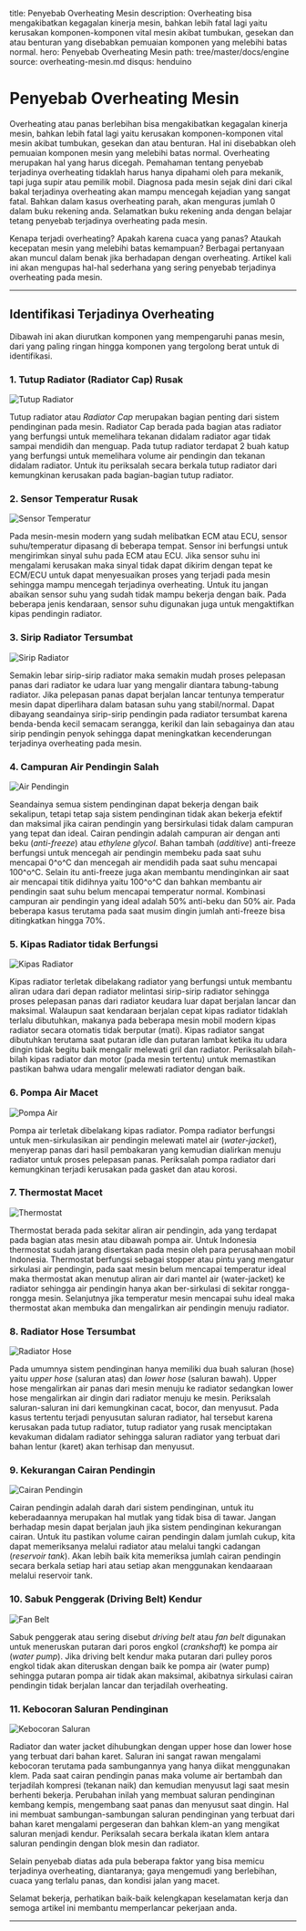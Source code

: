 title: Penyebab Overheating Mesin
description: Overheating bisa mengakibatkan kegagalan kinerja mesin, bahkan lebih fatal lagi yaitu kerusakan komponen-komponen vital mesin akibat tumbukan, gesekan dan atau benturan yang disebabkan pemuaian komponen yang melebihi batas normal.
hero: Penyebab Overheating Mesin
path: tree/master/docs/engine
source: overheating-mesin.md
disqus: henduino

# Penyebab Overheating Mesin

Overheating atau panas berlebihan bisa mengakibatkan kegagalan kinerja mesin, bahkan lebih fatal lagi yaitu kerusakan komponen-komponen vital mesin akibat tumbukan, gesekan dan atau benturan. Hal ini disebabkan oleh pemuaian komponen mesin yang melebihi batas normal. Overheating merupakan hal yang harus dicegah. Pemahaman tentang penyebab terjadinya overheating tidaklah harus hanya dipahami oleh para mekanik, tapi juga supir atau pemilik mobil. Diagnosa pada mesin sejak dini dari cikal bakal terjadinya overheating akan mampu mencegah kejadian yang sangat fatal. Bahkan dalam kasus overheating parah, akan menguras jumlah 0 dalam buku rekening anda. Selamatkan buku rekening anda dengan belajar tetang penyebab terjadinya overheating pada mesin.

Kenapa terjadi overheating? Apakah karena cuaca yang panas? Ataukah kecepatan mesin yang melebihi batas kemampuan? Berbagai pertanyaan akan muncul dalam benak jika berhadapan dengan overheating. Artikel kali ini akan mengupas hal-hal sederhana yang sering penyebab terjadinya overheating pada mesin.

***

## Identifikasi Terjadinya Overheating

Dibawah ini akan diurutkan komponen yang mempengaruhi panas mesin, dari yang paling ringan hingga komponen yang tergolong berat untuk di identifikasi.

### 1. Tutup Radiator (Radiator Cap) Rusak

![Tutup Radiator](./images/engine_overheating_01.jpg)

Tutup radiator atau *Radiator Cap* merupakan bagian penting dari sistem pendinginan pada mesin. Radiator Cap berada pada bagian atas radiator yang berfungsi untuk memelihara tekanan didalam radiator agar tidak sampai mendidih dan menguap. Pada tutup radiator terdapat 2 buah katup yang berfungsi untuk memelihara volume air pendingin dan tekanan didalam radiator. Untuk itu periksalah secara berkala tutup radiator dari kemungkinan kerusakan pada bagian-bagian tutup radiator.

### 2. Sensor Temperatur Rusak

![Sensor Temperatur](./images/engine_overheating_02.jpg)

Pada mesin-mesin modern yang sudah melibatkan ECM atau ECU, sensor suhu/temperatur dipasang di beberapa tempat. Sensor ini berfungsi untuk mengirimkan sinyal suhu pada ECM atau ECU. Jika sensor suhu ini mengalami kerusakan maka sinyal tidak dapat dikirim dengan tepat ke ECM/ECU untuk dapat menyesuaikan proses yang terjadi pada mesin sehingga mampu mencegah terjadinya overheating. Untuk itu jangan abaikan sensor suhu yang sudah tidak mampu bekerja dengan baik. Pada beberapa jenis kendaraan, sensor suhu digunakan juga untuk mengaktifkan kipas pendingin radiator.

### 3. Sirip Radiator Tersumbat

![Sirip Radiator](./images/engine_overheating_03.jpg)

Semakin lebar sirip-sirip radiator maka semakin mudah proses pelepasan panas dari radiator ke udara luar yang mengalir diantara tabung-tabung radiator. Jika pelepasan panas dapat berjalan lancar tentunya temperatur mesin dapat diperlihara dalam batasan suhu yang stabil/normal. Dapat dibayang seandainya sirip-sirip pendingin pada radiator tersumbat karena benda-benda kecil semacam serangga, kerikil dan lain sebagainya dan atau sirip pendingin penyok sehingga dapat meningkatkan kecenderungan terjadinya overheating pada mesin.

### 4. Campuran Air Pendingin Salah

![Air Pendingin](./images/engine_overheating_04.jpg)

Seandainya semua sistem pendinginan dapat bekerja dengan baik sekalipun, tetapi tetap saja sistem pendinginan tidak akan bekerja efektif dan maksimal jika cairan pendingin yang bersirkulasi tidak dalam campuran yang tepat dan ideal. Cairan pendingin adalah campuran air dengan anti beku (*anti-freeze*) atau *ethylene glycol*. Bahan tambah (*additive*) anti-freeze berfungsi untuk mencegah air pendingin membeku pada saat suhu mencapai 0^o^C dan mencegah air mendidih pada saat suhu mencapai 100^o^C. Selain itu anti-freeze juga akan membantu mendinginkan air saat air mencapai titik didihnya yaitu 100^o^C dan bahkan membantu air pendingin saat suhu belum mencapai temperatur normal. Kombinasi campuran air pendingin yang ideal adalah 50% anti-beku dan 50% air. Pada beberapa kasus terutama pada saat musim dingin jumlah anti-freeze bisa ditingkatkan hingga 70%.

### 5. Kipas Radiator tidak Berfungsi

![Kipas Radiator](./images/engine_overheating_05.jpg)

Kipas radiator terletak dibelakang radiator yang berfungsi untuk membantu aliran udara dari depan radiator melintasi sirip-sirip radiator sehingga proses pelepasan panas dari radiator keudara luar dapat berjalan lancar dan maksimal. Walaupun saat kendaraan berjalan cepat kipas radiator tidaklah terlalu dibutuhkan, makanya pada beberapa mesin mobil modern kipas radiator secara otomatis tidak berputar (mati). Kipas radiator sangat dibutuhkan terutama saat putaran idle dan putaran lambat ketika itu udara dingin tidak begitu baik mengalir melewati gril dan radiator.
Periksalah bilah-bilah kipas radiator dan motor (pada mesin tertentu) untuk memastikan pastikan bahwa udara mengalir melewati radiator dengan baik.

### 6. Pompa Air Macet

![Pompa Air](./images/engine_overheating_06.jpg)

Pompa air terletak dibelakang kipas radiator. Pompa radiator berfungsi untuk men-sirkulasikan air pendingin melewati matel air (*water-jacket*), menyerap panas dari hasil pembakaran yang kemudian dialirkan menuju radiator untuk proses pelepasan panas. Periksalah pompa radiator dari kemungkinan terjadi kerusakan pada gasket dan atau korosi.

### 7. Thermostat Macet

![Thermostat](./images/engine_overheating_07.jpg)

Thermostat berada pada sekitar aliran air pendingin, ada yang terdapat pada bagian atas mesin atau dibawah pompa air. Untuk Indonesia thermostat sudah jarang disertakan pada mesin oleh para perusahaan mobil Indonesia. Thermostat berfungsi sebagai stopper atau pintu yang mengatur sirkulasi air pendingin, pada saat mesin belum mencapai temperatur ideal maka thermostat akan menutup aliran air dari mantel air (water-jacket) ke radiator sehingga air pendingin hanya akan ber-sirkulasi di sekitar rongga-rongga mesin. Selanjutnya jika temperatur mesin mencapai suhu ideal maka thermostat akan membuka dan mengalirkan air pendingin menuju  radiator.

### 8. Radiator Hose Tersumbat

![Radiator Hose](./images/engine_overheating_08.jpg)

Pada umumnya sistem pendinginan hanya memiliki dua buah saluran (hose) yaitu *upper hose* (saluran atas) dan *lower hose* (saluran bawah). Upper hose mengalirkan air panas dari mesin menuju ke radiator sedangkan lower hose mengalirkan air dingin dari radiator menuju ke mesin. Periksalah saluran-saluran ini dari kemungkinan cacat, bocor, dan menyusut. Pada kasus tertentu terjadi penyusutan saluran radiator, hal tersebut karena kerusakan pada tutup radiator, tutup radiator yang rusak menciptakan kevakuman didalam radiator sehingga saluran radiator yang terbuat dari bahan lentur (karet) akan terhisap dan menyusut.

### 9. Kekurangan Cairan Pendingin

![Cairan Pendingin](./images/engine_overheating_09.jpg)

Cairan pendingin adalah darah dari sistem pendinginan, untuk itu keberadaannya merupakan hal mutlak yang tidak bisa di tawar. Jangan berhadap mesin dapat berjalan jauh jika sistem pendinginan kekurangan cairan. Untuk itu pastikan volume cairan pendingin dalam jumlah cukup, kita dapat memeriksanya melalui radiator atau melalui tangki cadangan (*reservoir tank*). Akan lebih baik kita memeriksa jumlah cairan pendingin secara berkala setiap hari atau setiap akan menggunakan kendaaraan melalui reservoir tank.

### 10. Sabuk Penggerak (Driving Belt) Kendur

![Fan Belt](./images/engine_overheating_10.jpg)

Sabuk penggerak atau sering disebut *driving belt* atau *fan belt* digunakan untuk meneruskan putaran dari poros engkol (*crankshaft*) ke pompa air (*water pump*). Jika driving belt kendur maka putaran dari pulley poros engkol tidak akan diteruskan dengan baik ke pompa air (water pump) sehingga putaran pompa air tidak akan maksimal, akibatnya sirkulasi cairan pendingin tidak berjalan lancar dan terjadilah overheating.

### 11. Kebocoran Saluran Pendinginan

![Kebocoran Saluran](./images/engine_overheating_11.jpg)

Radiator dan water jacket dihubungkan dengan upper hose dan lower hose yang terbuat dari bahan karet. Saluran ini sangat rawan mengalami kebocoran terutama pada sambungannya yang hanya diikat menggunakan klem. Pada saat cairan pendingin panas maka volume air bertambah dan terjadilah kompresi (tekanan naik) dan kemudian menyusut lagi saat mesin berhenti bekerja. Perubahan inilah yang membuat saluran pendinginan kembang kempis, mengembang saat panas dan menyusut saat dingin. Hal ini membuat sambungan-sambungan saluran pendinginan yang terbuat dari bahan karet mengalami pergeseran dan bahkan klem-an yang mengikat saluran menjadi kendur. Periksalah secara berkala ikatan klem antara saluran pendingin dengan blok mesin dan radiator.

Selain penyebab diatas ada pula beberapa faktor yang bisa memicu terjadinya overheating, diantaranya; gaya mengemudi yang berlebihan, cuaca yang terlalu panas, dan kondisi jalan yang macet.

Selamat bekerja, perhatikan baik-baik kelengkapan keselamatan kerja dan semoga artikel ini membantu memperlancar pekerjaan anda.

***